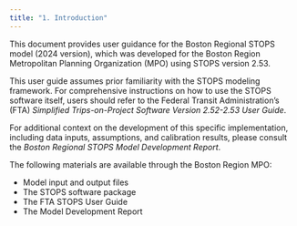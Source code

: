 ```yaml
---
title: "1. Introduction"
---
```


This document provides user guidance for the Boston Regional STOPS model (2024 version), which was developed for the Boston Region Metropolitan Planning Organization (MPO) using STOPS version 2.53.

This user guide assumes prior familiarity with the STOPS modeling framework. For comprehensive instructions on how to use the STOPS software itself, users should refer to the Federal Transit Administration’s (FTA) *Simplified Trips-on-Project Software Version 2.52-2.53 User Guide*.

For additional context on the development of this specific implementation, including data inputs, assumptions, and calibration results, please consult the *Boston Regional STOPS Model Development Report*.

The following materials are available through the Boston Region MPO:
* Model input and output files
* The STOPS software package
* The FTA STOPS User Guide
* The Model Development Report